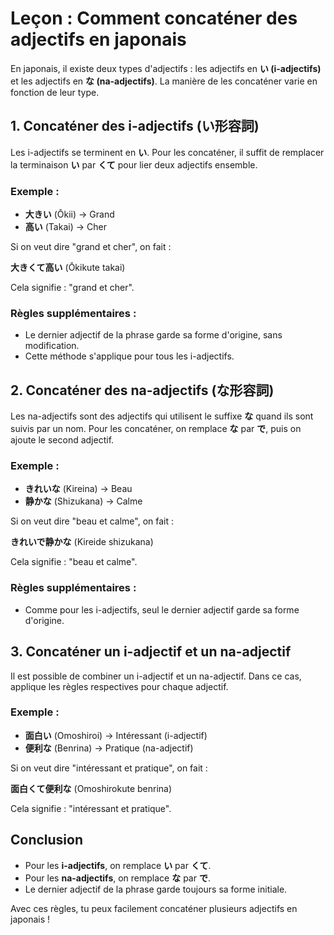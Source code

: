 # Leçon : Comment concaténer des adjectifs en japonais

En japonais, il existe deux types d'adjectifs : les adjectifs en **い (i-adjectifs)** et les adjectifs en **な (na-adjectifs)**. La manière de les concaténer varie en fonction de leur type.

## 1. Concaténer des i-adjectifs (い形容詞)

Les i-adjectifs se terminent en **い**. Pour les concaténer, il suffit de remplacer la terminaison **い** par **くて** pour lier deux adjectifs ensemble.

### Exemple :
- **大きい** (Ōkii) → Grand
- **高い** (Takai) → Cher

Si on veut dire "grand et cher", on fait :

**大きくて高い** (Ōkikute takai)

Cela signifie : "grand et cher".

### Règles supplémentaires :
- Le dernier adjectif de la phrase garde sa forme d'origine, sans modification.
- Cette méthode s'applique pour tous les i-adjectifs.

## 2. Concaténer des na-adjectifs (な形容詞)

Les na-adjectifs sont des adjectifs qui utilisent le suffixe **な** quand ils sont suivis par un nom. Pour les concaténer, on remplace **な** par **で**, puis on ajoute le second adjectif.

### Exemple :
- **きれいな** (Kireina) → Beau
- **静かな** (Shizukana) → Calme

Si on veut dire "beau et calme", on fait :

**きれいで静かな** (Kireide shizukana)

Cela signifie : "beau et calme".

### Règles supplémentaires :
- Comme pour les i-adjectifs, seul le dernier adjectif garde sa forme d'origine.

## 3. Concaténer un i-adjectif et un na-adjectif

Il est possible de combiner un i-adjectif et un na-adjectif. Dans ce cas, applique les règles respectives pour chaque adjectif.

### Exemple :
- **面白い** (Omoshiroi) → Intéressant (i-adjectif)
- **便利な** (Benrina) → Pratique (na-adjectif)

Si on veut dire "intéressant et pratique", on fait :

**面白くて便利な** (Omoshirokute benrina)

Cela signifie : "intéressant et pratique".

## Conclusion

- Pour les **i-adjectifs**, on remplace **い** par **くて**.
- Pour les **na-adjectifs**, on remplace **な** par **で**.
- Le dernier adjectif de la phrase garde toujours sa forme initiale.

Avec ces règles, tu peux facilement concaténer plusieurs adjectifs en japonais !

